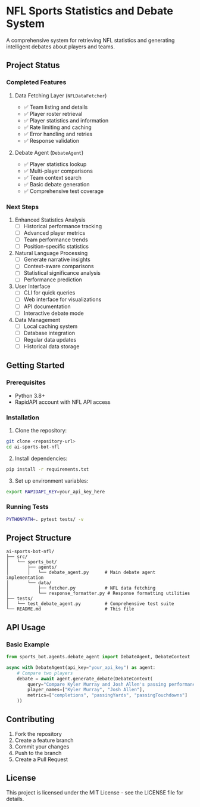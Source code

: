 # NFL Sports Statistics and Debate System

A comprehensive system for retrieving NFL statistics and generating intelligent debates about players and teams.

## Project Status

### Completed Features

1. Data Fetching Layer (`NFLDataFetcher`)
   - ✅ Team listing and details
   - ✅ Player roster retrieval
   - ✅ Player statistics and information
   - ✅ Rate limiting and caching
   - ✅ Error handling and retries
   - ✅ Response validation

2. Debate Agent (`DebateAgent`)
   - ✅ Player statistics lookup
   - ✅ Multi-player comparisons
   - ✅ Team context search
   - ✅ Basic debate generation
   - ✅ Comprehensive test coverage

### Next Steps

1. Enhanced Statistics Analysis
   - [ ] Historical performance tracking
   - [ ] Advanced player metrics
   - [ ] Team performance trends
   - [ ] Position-specific statistics

2. Natural Language Processing
   - [ ] Generate narrative insights
   - [ ] Context-aware comparisons
   - [ ] Statistical significance analysis
   - [ ] Performance prediction

3. User Interface
   - [ ] CLI for quick queries
   - [ ] Web interface for visualizations
   - [ ] API documentation
   - [ ] Interactive debate mode

4. Data Management
   - [ ] Local caching system
   - [ ] Database integration
   - [ ] Regular data updates
   - [ ] Historical data storage

## Getting Started

### Prerequisites

- Python 3.8+
- RapidAPI account with NFL API access

### Installation

1. Clone the repository:
```bash
git clone <repository-url>
cd ai-sports-bot-nfl
```

2. Install dependencies:
```bash
pip install -r requirements.txt
```

3. Set up environment variables:
```bash
export RAPIDAPI_KEY=your_api_key_here
```

### Running Tests

```bash
PYTHONPATH=. pytest tests/ -v
```

## Project Structure

```
ai-sports-bot-nfl/
├── src/
│   └── sports_bot/
│       ├── agents/
│       │   └── debate_agent.py      # Main debate agent implementation
│       └── data/
│           ├── fetcher.py           # NFL data fetching
│           └── response_formatter.py # Response formatting utilities
├── tests/
│   └── test_debate_agent.py         # Comprehensive test suite
└── README.md                        # This file
```

## API Usage

### Basic Example

```python
from sports_bot.agents.debate_agent import DebateAgent, DebateContext

async with DebateAgent(api_key="your_api_key") as agent:
    # Compare two players
    debate = await agent.generate_debate(DebateContext(
        query="Compare Kyler Murray and Josh Allen's passing performance",
        player_names=["Kyler Murray", "Josh Allen"],
        metrics=["completions", "passingYards", "passingTouchdowns"]
    ))
```

## Contributing

1. Fork the repository
2. Create a feature branch
3. Commit your changes
4. Push to the branch
5. Create a Pull Request

## License

This project is licensed under the MIT License - see the LICENSE file for details. 